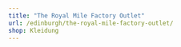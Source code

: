 ```yaml
---
title: "The Royal Mile Factory Outlet"
url: /edinburgh/the-royal-mile-factory-outlet/
shop: Kleidung
---
```

